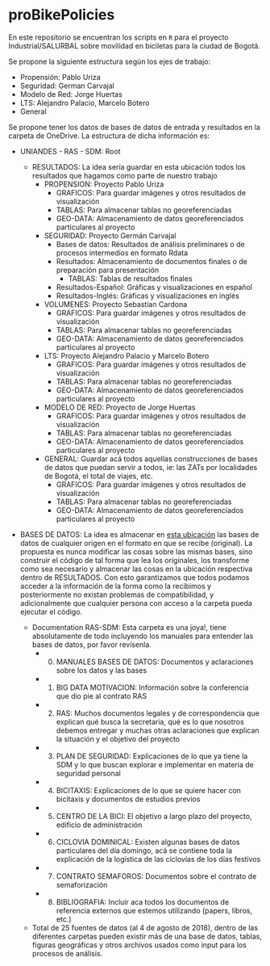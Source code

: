 # proBikePolicies

En este repositorio se encuentran los scripts en `R` para el proyecto Industrial/SALURBAL sobre movilidad en biciletas para la ciudad de Bogotá.

Se propone la siguiente estructura según los ejes de trabajo:

  * Propensión: Pablo Uriza
  * Seguridad: German Carvajal
  * Modelo de Red: Jorge Huertas
  * LTS: Alejandro Palacio, Marcelo Botero
  * General
    
Se propone tener los datos de bases de datos de entrada y resultados en la carpeta de OneDrive. La estructura de dicha información es:

  * UNIANDES - RAS - SDM: Root
    * RESULTADOS: La idea sería guardar en esta ubicación todos los resultados que hagamos como parte de nuestro trabajo
      * PROPENSION: Proyecto Pablo Uriza
        * GRAFICOS: Para guardar imágenes y otros resultados de visualización
        * TABLAS: Para almacenar tablas no georeferenciadas
        * GEO-DATA: Almacenamiento de datos georeferenciados particulares al proyecto
      * SEGURIDAD: Proyecto Germán Carvajal
        * Bases de datos: Resultados de análisis preliminares o de procesos intermedios en formato Rdata
        * Resultados: Almacenamiento de documentos finales o de preparación para presentación
          * TABLAS: Tablas de resultados finales
        * Resultados-Español: Gráficas y visualizaciones en español
        * Resultados-Inglés: Gráficas y visualizaciones en inglés
      * VOLUMENES: Proyecto Sebastian Cardona
        * GRAFICOS: Para guardar imágenes y otros resultados de visualización
        * TABLAS: Para almacenar tablas no georeferenciadas
        * GEO-DATA: Almacenamiento de datos georeferenciados particulares al proyecto
      * LTS: Proyecto Alejandro Palacio y Marcelo Botero
        * GRAFICOS: Para guardar imágenes y otros resultados de visualización
        * TABLAS: Para almacenar tablas no georeferenciadas
        * GEO-DATA: Almacenamiento de datos georeferenciados particulares al proyecto
      * MODELO DE RED: Proyecto de Jorge Huertas
        * GRAFICOS: Para guardar imágenes y otros resultados de visualización
        * TABLAS: Para almacenar tablas no georeferenciadas
        * GEO-DATA: Almacenamiento de datos georeferenciados particulares al proyecto
      * GENERAL: Guardar acá todos aquellas construcciones de bases de datos que puedan servir a todos, ie: las ZATs por localidades de Bogotá, el total de viajes, etc.
        * GRAFICOS: Para guardar imágenes y otros resultados de visualización
        * TABLAS: Para almacenar tablas no georeferenciadas
        * GEO-DATA: Almacenamiento de datos georeferenciados particulares al proyecto
        
  * BASES DE DATOS: La idea es almacenar en [esta ubicación](https://uniandes-my.sharepoint.com/:f:/g/personal/ga_carvajal10_uniandes_edu_co/Ev7vBy2Hv_xClnTY59R2wf8B1R0-xI4Rw1_3Kk22WJ_jPQ?e=WoSRkz) las bases de datos de cualquier origen en el formato en que se recibe (original). La propuesta es nunca modificar las cosas sobre las mismas bases, sino construir el código de tal forma que lea los originales, los transforme como sea necesario y almacenar las cosas en la ubicación respectiva dentro de RESULTADOS. Con esto garantizamos que todos podamos acceder a la información de la forma como la recibimos y posteriormente no existan problemas de compatibilidad, y adicionalmente que cualquier persona con acceso a la carpeta pueda ejecutar el código.
  
      * Documentation RAS-SDM: Esta carpeta es una joya!, tiene absolutamente de todo incluyendo los manuales para entender las bases de datos, por favor revísenla.
          * 0. MANUALES BASES DE DATOS: Documentos y aclaraciones sobre los datos y las bases
          * 1. BIG DATA MOTIVACION: Información sobre la conferencia que dio pie al contrato RAS
          * 2. RAS: Muchos documentos legales y de correspondencia que explican qué busca la secretaria, qué es lo que nosotros debemos entregar y muchas otras aclaraciones que explican la situación y el objetivo del proyecto
          * 3. PLAN DE SEGURIDAD: Explicaciones de lo que ya tiene la SDM y lo que buscan explorar e implementar en materia de seguridad personal
          * 4. BICITAXIS: Explicaciones de lo que se quiere hacer con bicitaxis y documentos de estudios previos
          * 5. CENTRO DE LA BICI: El objetivo a largo plazo del proyecto, edificio de administración
          * 6. CICLOVIA DOMINICAL: Existen algunas bases de datos particulares del día domingo, acá se contiene toda la explicación de la logística de las ciclovías de los días festivos
          * 7. CONTRATO SEMAFOROS: Documentos sobre el contrato de semaforización
          * 8. BIBLIOGRAFIA: Incluir aca todos los documentos de referencia externos que estemos utilizando (papers, libros, etc.)
      * Total de 25 fuentes de datos (al 4 de agosto de 2018), dentro de las diferentes carpetas pueden existir más de una base de datos, tablas, figuras geográficas y otros archivos usados como input para los procesos de análisis.
    
